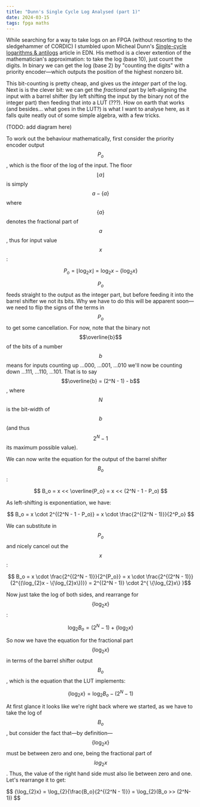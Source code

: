 ```yaml
---
title: "Dunn's Single Cycle Log Analysed (part 1)"
date: 2024-03-15
tags: fpga maths
---
```


While searching for a way to take logs on an FPGA (without resorting to the sledgehammer of CORDIC) I stumbled upon Micheal Dunn's [Single-cycle logarithms & antilogs](https://www.edn.com/single-cycle-logarithms-antilogs/) article in EDN. His method is a clever extention of the mathematician's approximation: to take the log (base 10), just count the digits. In binary we can get the log (base 2) by "counting the digits" with a priority encoder—which outputs the position of the highest nonzero bit.

This bit-counting is pretty cheap, and gives us the _integer_ part of the log. Next is is the clever bit: we can get the _fractional_ part by left-aligning the input with a barrel shifter (by left shifting the input by the binary not of the integer part) then feeding that into a LUT (???). How on earth that works (and besides... what goes in the LUT?) is what I want to analyse here, as it falls quite neatly out of some simple algebra, with a few tricks.

(TODO: add diagram here)

To work out the behaviour mathematically, first consider the priority encoder output $$P_o$$, which is the floor of the log of the input. The floor $$\lfloor a \rfloor$$ is simply $$a - \{a\}$$ where $$\{a\}$$ denotes the fractional part of $$a$$, thus for input value $$x$$:

$$ P_o = \lfloor \log_{2}x \rfloor = \log_{2}x - \{\log_{2}x\} $$

$$P_o$$ feeds straight to the output as the integer part, but before feeding it into the barrel shifter we not its bits. Why we have to do this will be apparent soon—we need to flip the signs of the terms in $$P_o$$ to get some cancellation. For now, note that the binary not $$\overline{b}$$ of the bits of a number $$b$$ means for inputs counting up ...000, ...001, ...010 we'll now be counting down ...111, ...110, ...101. That is to say $$\overline{b} = (2^N - 1) - b$$, where $$N$$ is the bit-width of $$b$$ (and thus $$2^N - 1$$ its maximum possible value).

We can now write the equation for the output of the barrel shifter $$B_o$$:

$$ B_o = x << \overline{P_o} = x << (2^N - 1 - P_o) $$

As left-shifting is exponentiation, we have:

$$ B_o = x \cdot 2^{(2^N - 1 - P_o)} = x \cdot \frac{2^{(2^N - 1)}}{2^P_o} $$

We can substitute in $$P_o$$ and nicely cancel out the $$x$$:

$$ B_o = x \cdot \frac{2^{(2^N - 1)}}{2^{P_o}} = x \cdot \frac{2^{(2^N - 1)}}{2^{(\log_{2}x - \{\log_{2}x\})}} = 2^{(2^N - 1)} \cdot 2^{ \{\log_{2}x\} }$$

Now just take the log of both sides, and rearrange for $$\{\log_{2}x\}$$:

$$ \log_{2}B_o = (2^N - 1) + \{\log_{2}x\}$$

So now we have the equation for the fractional part $$\{\log_{2}x\}$$ in terms of the barrel shifter output $$B_o$$, which is the equation that the LUT implements:

$$ \{\log_{2}x\} = \log_{2}B_o - (2^N - 1) $$

At first glance it looks like we're right back where we started, as we have to take the log of $$B_o$$, but consider the fact that—by definition—$$\{\log_{2}x\}$$ must be between zero and one, being the fractional part of $$log_{2}x$$. Thus, the value of the right hand side must also lie between zero and one. Let's rearrange it to get:

$$ \{\log_{2}x\} = \log_{2}{\frac{B_o}{2^{(2^N - 1)}} = \log_{2}(B_o >> (2^N-1)) $$
